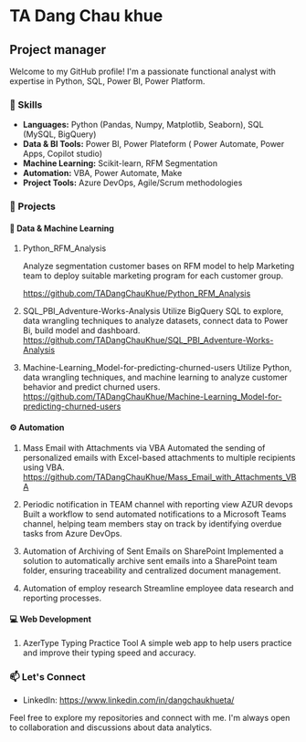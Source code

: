 # TA Dang Chau khue

## Project manager

Welcome to my GitHub profile! I'm a passionate functional analyst with expertise in Python, SQL, Power BI, Power Platform.

### 🔧 Skills

- **Languages:** Python (Pandas, Numpy, Matplotlib, Seaborn), SQL (MySQL, BigQuery)
- **Data & BI Tools:** Power BI, Power Plateform ( Power Automate, Power Apps, Copilot studio)
- **Machine Learning:** Scikit-learn, RFM Segmentation
- **Automation:** VBA, Power Automate, Make
- **Project Tools:** Azure DevOps, Agile/Scrum methodologies

### 🚀 Projects

#### 🧠 Data & Machine Learning

1. Python_RFM_Analysis
   
   Analyze segmentation customer bases on RFM model to help Marketing team to deploy suitable marketing program for each customer group.
   
   https://github.com/TADangChauKhue/Python_RFM_Analysis
  
3. SQL_PBI_Adventure-Works-Analysis
   Utilize BigQuery SQL to explore, data wrangling techniques to analyze datasets, connect data to Power Bi, build model and dashboard.
   https://github.com/TADangChauKhue/SQL_PBI_Adventure-Works-Analysis
   
4. Machine-Learning_Model-for-predicting-churned-users
   Utilize Python, data wrangling techniques, and machine learning to analyze customer behavior and predict churned users.
   https://github.com/TADangChauKhue/Machine-Learning_Model-for-predicting-churned-users
   
#### ⚙️ Automation
1. Mass Email with Attachments via VBA
   Automated the sending of personalized emails with Excel-based attachments to multiple recipients using VBA.
   https://github.com/TADangChauKhue/Mass_Email_with_Attachments_VBA
   
3. Periodic notification in TEAM channel with reporting view AZUR devops
   Built a workflow to send automated notifications to a Microsoft Teams channel, helping team members stay on track by identifying overdue tasks from Azure DevOps.
   
4. Automation of Archiving of Sent Emails on SharePoint
    Implemented a solution to automatically archive sent emails into a SharePoint team folder, ensuring traceability and centralized document management.
   
6. Automation of employ research
   Streamline employee data research and reporting processes.
   
#### 💻 Web Development

1. AzerType Typing Practice Tool
   A simple web app to help users practice and improve their typing speed and accuracy.
   

### 📫 Let's Connect

- LinkedIn: https://www.linkedin.com/in/dangchaukhueta/
  
Feel free to explore my repositories and connect with me. I'm always open to collaboration and discussions about data analytics.



